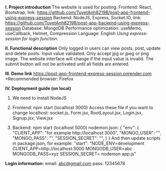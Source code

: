 **I. Project introduction**
The website is used for posting.
Frontend: React, Bootstrap, link: https://github.com/TuyetAnh82198/post-app-frontend-using-express-session
Backend: NodeJS, Express, Socket.IO, link: https://github.com/TuyetAnh82198/post-app-backend-using-express-session
Database: MongoDB
Performance optimization: useMemo, useCallback, Helmet, Compression
Language: English
_Using express-session for login function._


**II. Functional description**
Only logged in users can view posts, post, update and delete posts.
Input value validated.
Only accept jpg or jpeg or png image.
The website interface will change if the input value is invalid.
The submit button will not be activated until all fields are entered.


**III. Demo link**
https://post-app-frontend-express-session.onrender.com
*Recommended browser: Firefox


**IV. Deployment guide (on local)**

1. We need to install NodeJS 

2. Frontend:
npm start (localhost 3000) 
Access these file if you want to change localhost:
socket.js, Form.jsx, RootLayout.jsx, Login.jsx, Signup.jsx, View.jsx

3. Backend:
npm start (localhost 5000)
nodemon.json:
{
  "env": {
    "CLIENT_APP": "for example http://localhost:3000",
    "MONGO_USER": "",
    "MONGO_PASS": "",
    "SESSION_SECRET": "",
  }
}
And then update scripts in package.json, for example:
"start": "NODE_ENV=development CLIENT_APP=http://localhost:3000 MONGODB_USER=abc MONGODB_PASS=xyz SESSION_SECRET= nodemon app.js"

**Login information:**
email: abc@gmail.com
pass: 12345678
